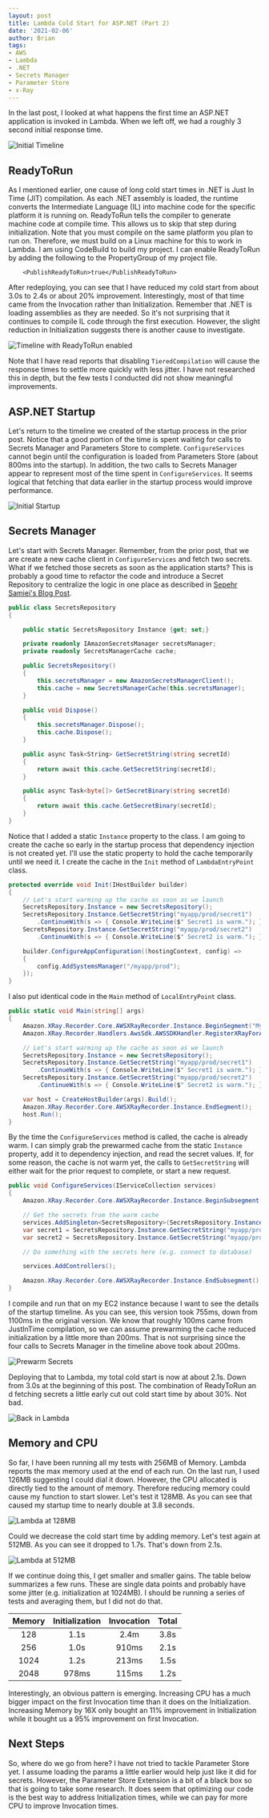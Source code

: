 ```yaml
---
layout: post
title: Lambda Cold Start for ASP.NET (Part 2)
date: '2021-02-06'
author: Brian
tags: 
- AWS
- Lambda
- .NET
- Secrets Manager
- Parameter Store
- x-Ray
---
```


In the last post, I looked at what happens the first time an ASP.NET application is invoked in Lambda. When we left off, we had a roughly 3 second initial response time. 

![Initial Timeline](timeline-full-initial.png)

## ReadyToRun

As I mentioned earlier, one cause of long cold start times in .NET is Just In Time (JIT) compilation. As each .NET assembly is loaded, the runtime converts the Intermediate Language (IL) into machine code for the specific platform it is running on. ReadyToRun tells the compiler to generate machine code at compile time. This allows us to skip that step during initialization. Note that you must compile on the same platform you plan to run on. Therefore, we must build on a Linux machine for this to work in Lambda. I am using CodeBuild to build my project. I can enable ReadyToRun by adding the following to the PropertyGroup of my project file. 

```
    <PublishReadyToRun>true</PublishReadyToRun>
```

After redeploying, you can see that I have reduced my cold start from about 3.0s to 2.4s or about 20% improvement. Interestingly, most of that time came from the Invocation rather than Initialization. Remember that .NET is loading assemblies as they are needed. So it's not surprising that it continues to compile IL code through the first execution. However, the slight reduction in Initialization suggests there is another cause to investigate. 

![Timeline with ReadyToRun enabled](timeline-full-ready-to-run.png)

Note that I have read reports that disabling `TieredCompilation` will cause the response times to settle more quickly with less jitter.  I have not researched this in depth, but the few tests I conducted did not show meaningful improvements. 

## ASP.NET Startup

Let's return to the timeline we created of the startup process in the prior post. Notice that a good portion of the time is spent waiting for calls to Secrets Manager and Parameters Store to complete. `ConfigureServices` cannot begin until the configuration is loaded from Parameters Store (about 800ms into the startup). In addition, the two calls to Secrets Manager appear to represent most of the time spent in `ConfigureServices`. It seems logical that fetching that data earlier in the startup process would improve performance. 

![Initial Startup](timeline-startup-initial.png)

## Secrets Manager

Let's start with Secrets Manager. Remember, from the prior post, that we are create a new cache client in `ConfigureServices` and fetch two secrets. What if we fetched those secrets as soon as the application starts? This is probably a good time to refactor the code and introduce a Secret Repository to centralize the logic in one place as described in [Sepehr Samiei's Blog Post](https://aws.amazon.com/blogs/security/how-to-use-aws-secrets-manager-client-side-caching-in-dotnet/).


```csharp
public class SecretsRepository
{

    public static SecretsRepository Instance {get; set;}

    private readonly IAmazonSecretsManager secretsManager;
    private readonly SecretsManagerCache cache;

    public SecretsRepository()
    {
        this.secretsManager = new AmazonSecretsManagerClient();
        this.cache = new SecretsManagerCache(this.secretsManager);
    }

    public void Dispose()
    {
        this.secretsManager.Dispose();
        this.cache.Dispose();
    }

    public async Task<String> GetSecretString(string secretId)
    {
        return await this.cache.GetSecretString(secretId);
    }

    public async Task<byte[]> GetSecretBinary(string secretId)
    {
        return await this.cache.GetSecretBinary(secretId);
    }
}
```

Notice that I added a static `Instance` property to the class. I am going to create the cache so early in the startup process that dependency injection is not created yet. I'll use the static property to hold the cache temporarily until we need it. I create the cache in the `Init` method of `LambdaEntryPoint` class.


```csharp 
protected override void Init(IHostBuilder builder)
{
    // Let's start warming up the cache as soon as we launch
    SecretsRepository.Instance = new SecretsRepository();
    SecretsRepository.Instance.GetSecretString("myapp/prod/secret1")
        .ContinueWith(s => { Console.WriteLine($" Secret1 is warm."); });    
    SecretsRepository.Instance.GetSecretString("myapp/prod/secret2")
        .ContinueWith(s => { Console.WriteLine($" Secret2 is warm."); });

    builder.ConfigureAppConfiguration((hostingContext, config) =>
    {
        config.AddSystemsManager("/myapp/prod");
    });
}
```

I also put identical code in the `Main` method of `LocalEntryPoint` class.

```csharp
public static void Main(string[] args)
{
    Amazon.XRay.Recorder.Core.AWSXRayRecorder.Instance.BeginSegment("MyApp-StartUp");
    Amazon.XRay.Recorder.Handlers.AwsSdk.AWSSDKHandler.RegisterXRayForAllServices();

    // Let's start warming up the cache as soon as we launch
    SecretsRepository.Instance = new SecretsRepository();
    SecretsRepository.Instance.GetSecretString("myapp/prod/secret1")
        .ContinueWith(s => { Console.WriteLine($" Secret1 is warm."); });
    SecretsRepository.Instance.GetSecretString("myapp/prod/secret2")
        .ContinueWith(s => { Console.WriteLine($" Secret2 is warm."); });

    var host = CreateHostBuilder(args).Build();
    Amazon.XRay.Recorder.Core.AWSXRayRecorder.Instance.EndSegment();
    host.Run();
}
```
By the time the `ConfigureServices` method is called, the cache is already warm. I can simply grab the prewarmed cache from the static `Instance` property, add it to dependency injection, and read the secret values. If, for some reason, the cache is not warm yet, the calls to `GetSecretString` will either wait for the prior request to complete, or start a new request. 

```csharp
public void ConfigureServices(IServiceCollection services)
{
    Amazon.XRay.Recorder.Core.AWSXRayRecorder.Instance.BeginSubsegment("Startup.ConfigureServices");

    // Get the secrets from the warm cache
    services.AddSingleton<SecretsRepository>(SecretsRepository.Instance);
    var secret1 = SecretsRepository.Instance.GetSecretString("myapp/prod/secret1").Result;
    var secret2 = SecretsRepository.Instance.GetSecretString("myapp/prod/secret1").Result;

    // Do something with the secrets here (e.g. connect to database)

    services.AddControllers();

    Amazon.XRay.Recorder.Core.AWSXRayRecorder.Instance.EndSubsegment();
}
```

I compile and run that on my EC2 instance because I want to see the details of the startup timeline. As you can see, this version took 755ms, down from 1100ms in the original version. We know that roughly 100ms came from JustInTime compilation, so we can assume prewarming the cache reduced initialization by a little more than 200ms. That is not surprising since the four calls to Secrets Manager in the timeline above took about 200ms. 


![Prewarm Secrets](timeline-prewarm-secrets.png)

Deploying that to Lambda, my total cold start is now at about 2.1s. Down from 3.0s at the beginning of this post. The combination of ReadyToRun an d fetching secrets a little early cut out cold start time by about 30%. Not bad. 

![Back in Lambda](timeline-prewarm-lambda.png)


## Memory and CPU
 
So far, I have been running all my tests with 256MB of Memory. Lambda reports the max memory used at the end of each run. On the last run, I used 126MB suggesting I could dial it down. However, the CPU allocated is directly tied to the amount of memory. Therefore reducing memory could cause my function to start slower. Let's test it 128MB. As you can see that caused my startup time to nearly double at 3.8 seconds. 

![Lambda at 128MB](timeline-128.png)

Could we decrease the cold start time by adding memory. Let's test again at 512MB. As you can see it dropped to 1.7s. That's down from 2.1s. 

![Lambda at 512MB](timeline-512.png)

If we continue doing this, I get smaller and smaller gains. The table below summarizes a few runs. These are single data points and probably have some jitter (e.g. initialization at 1024MB). I should be running a series of tests and averaging them, but I did not do that.

| Memory | Initialization | Invocation | Total |
| :---: | :---: | :---: | :---: |
| 128 | 1.1s | 2.4m | 3.8s |
| 256 | 1.0s | 910ms | 2.1s |
| 1024 | 1.2s | 213ms | 1.5s |
| 2048 | 978ms | 115ms | 1.2s |

Interestingly, an obvious pattern is emerging. Increasing CPU has a much bigger impact on the first Invocation time than it does on the Initialization. Increasing Memory by 16X only bought an 11% improvement in Initialization while it bought us a 95% improvement on first Invocation.

## Next Steps

So, where do we go from here? I have not tried to tackle Parameter Store yet. I assume loading the params a little earlier would help just like it did for secrets. However, the Parameter Store Extension is a bit of a black box so that is going to take some research. It does seem that optimizing our code is the best way to address Initialization times, while we can pay for more CPU to improve Invocation times. 